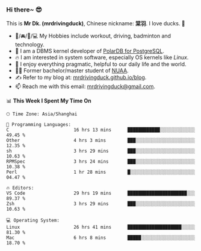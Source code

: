 ### Hi there~ 😎

This is **Mr Dk. (mrdrivingduck)**, Chinese nickname: **棠羽**. I love ducks. 🦆

- 💪/🚘/🏸/💻 My Hobbies include workout, driving, badminton and technology.
- 🍊 I am a DBMS kernel developer of [PolarDB for PostgreSQL](https://github.com/ApsaraDB/PolarDB-for-PostgreSQL).
- 🔥 I am interested in system software, especially OS kernels like *Linux*.
- 🔧 I enjoy everything pragmatic, helpful to our daily life and the world.
- 👨‍🎓 Former bachelor/master student of [NUAA](https://en.wikipedia.org/wiki/Nanjing_University_of_Aeronautics_and_Astronautics).
- ✍ Refer to my blog at: [mrdrivingduck.github.io/blog](https://mrdrivingduck.github.io/blog/).
- 📫 Reach me with this email: [mrdrivingduck@gmail.com](mailto:mrdrivingduck@gmail.com).

<!--START_SECTION:waka-->
📊 **This Week I Spent My Time On** 

```text
🕑︎ Time Zone: Asia/Shanghai

💬 Programming Languages: 
C                        16 hrs 13 mins      ████████████░░░░░░░░░░░░░   49.45 % 
Other                    4 hrs 3 mins        ███░░░░░░░░░░░░░░░░░░░░░░   12.35 % 
sh                       3 hrs 29 mins       ███░░░░░░░░░░░░░░░░░░░░░░   10.63 % 
RPMSpec                  3 hrs 24 mins       ███░░░░░░░░░░░░░░░░░░░░░░   10.38 % 
Perl                     1 hr 28 mins        █░░░░░░░░░░░░░░░░░░░░░░░░   04.47 % 

🔥 Editors: 
VS Code                  29 hrs 19 mins      ██████████████████████░░░   89.37 % 
Zsh                      3 hrs 29 mins       ███░░░░░░░░░░░░░░░░░░░░░░   10.63 % 

💻 Operating System: 
Linux                    26 hrs 41 mins      ████████████████████░░░░░   81.30 % 
Mac                      6 hrs 8 mins        █████░░░░░░░░░░░░░░░░░░░░   18.70 % 
```


<!--END_SECTION:waka-->

<!-- ![Mr Dk.'s GitHub Stats](https://github-readme-stats.vercel.app/api?username=mrdrivingduck&count_private&show_icons=true&theme=buefy) -->

<!-- ![Most Used Languages](https://github-readme-stats.vercel.app/api/top-langs/?username=mrdrivingduck&exclude_repo=mips32-CPU,snort-tcp-socket&theme=buefy&layout=compact&langs_count=10) -->


<!--
**mrdrivingduck/mrdrivingduck** is a ✨ _special_ ✨ repository because its `README.md` (this file) appears on your GitHub profile.

Here are some ideas to get you started:

- 🔭 I’m currently working on ...
- 🌱 I’m currently learning ...
- 👯 I’m looking to collaborate on ...
- 🤔 I’m looking for help with ...
- 💬 Ask me about ...
- 📫 How to reach me: ...
- 😄 Pronouns: ...
- ⚡ Fun fact: ...
-->
